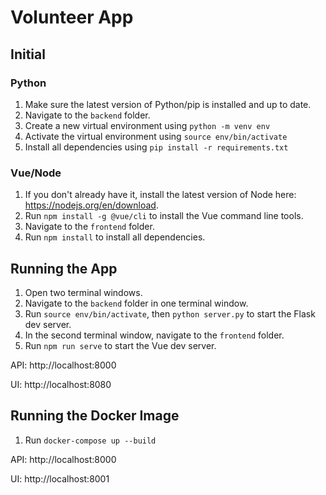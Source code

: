 # Volunteer App

## Initial

### Python

1. Make sure the latest version of Python/pip is installed and up to date.
2. Navigate to the `backend` folder.
3. Create a new virtual environment using `python -m venv env`
4. Activate the virtual environment using `source env/bin/activate`
5. Install all dependencies using `pip install -r requirements.txt`

### Vue/Node

1. If you don't already have it, install the latest version of Node here: https://nodejs.org/en/download.
2. Run `npm install -g @vue/cli` to install the Vue command line tools.
3. Navigate to the `frontend` folder.
4. Run `npm install` to install all dependencies.

## Running the App

1. Open two terminal windows.
2. Navigate to the `backend` folder in one terminal window.
3. Run `source env/bin/activate`, then `python server.py` to start the Flask dev server.
4. In the second terminal window, navigate to the `frontend` folder.
5. Run `npm run serve` to start the Vue dev server.

API: http://localhost:8000

UI: http://localhost:8080

## Running the Docker Image

1. Run `docker-compose up --build`

API: http://localhost:8000

UI: http://localhost:8001
